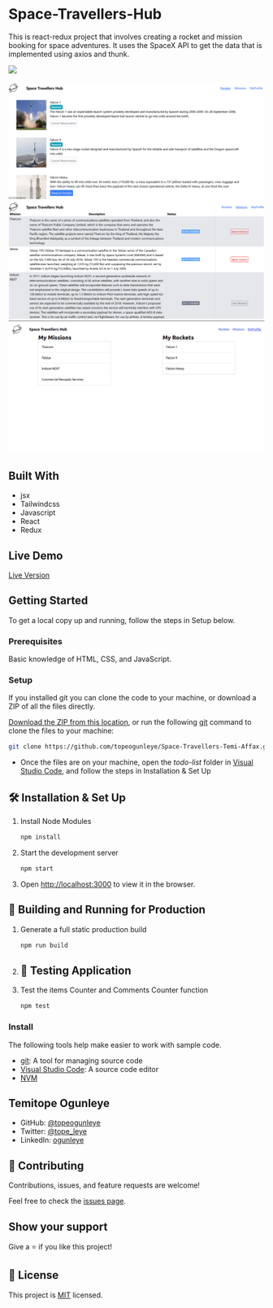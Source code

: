 # Space-Travellers-Hub

This is react-redux project that involves creating a rocket and mission booking for space adventures. It uses the SpaceX API to get the data that is implemented using axios and thunk.

![](https://img.shields.io/badge/Microverse-blueviolet)

![screenshot](./src/images/scn1.png)
![screenshot](./src/images/scn2.png)
![screenshot](./src/images/scn3.png)


## Built With
- jsx
- Tailwindcss
- Javascript
- React
- Redux

## Live Demo

[Live Version](https://spacetravellershub.netlify.app/)

## Getting Started
To get a local copy up and running, follow the steps in Setup below.

### Prerequisites
Basic knowledge of HTML, CSS, and JavaScript.

### Setup
If you installed git you can clone the code to your machine, or download a ZIP of all the files directly.

[Download the ZIP from this location](https://github.com/topeogunleye/Space-Travellers-Temi-Affax/archive/refs/heads/main.zip), or run the following [git](https://git-scm.com/downloads) command to clone the files to your machine:

```bash
git clone https://github.com/topeogunleye/Space-Travellers-Temi-Affax.git
```

- Once the files are on your machine, open the _todo-list_ folder in [Visual Studio Code](https://code.visualstudio.com/), and follow the steps in Installation & Set Up

## 🛠 Installation & Set Up

1. Install Node Modules

   ```sh
   npm install
   ```

2. Start the development server

   ```sh
   npm start
   ```

3. Open [http://localhost:3000](http://localhost:3000) to view it in the browser.

## 🚀 Building and Running for Production

1. Generate a full static production build

   ```sh
   npm run build
   ```
4. ## 🚀 Testing Application

1. Test the items Counter and Comments Counter function

   ```sh
   npm test
### Install

The following tools help make easier to work with sample code.

- [git](https://git-scm.com/downloads): A tool for managing source code
- [Visual Studio Code](https://code.visualstudio.com/): A source code editor
- [NVM](https://github.com/nvm-sh/nvm)

## **Temitope Ogunleye**

- GitHub: [@topeogunleye](https://github.com/topeogunleye)
- Twitter: [@tope_leye](https://twitter.com/tope_leye)
- LinkedIn: [ogunleye](https://linkedin.com/in/ogunleye)

## 🤝 Contributing

Contributions, issues, and feature requests are welcome!

Feel free to check the [issues page](https://github.com/topeogunleye/Space-Travellers-Temi-Affax/issues).

## Show your support

Give a ⭐️ if you like this project!


## 📝 License

This project is [MIT](./MIT.md) licensed.
